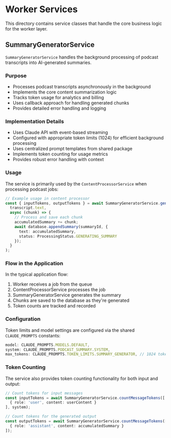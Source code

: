 # Worker Services

This directory contains service classes that handle the core business logic for the worker layer.

## SummaryGeneratorService

`SummaryGeneratorService` handles the background processing of podcast transcripts into AI-generated summaries.

### Purpose

- Processes podcast transcripts asynchronously in the background
- Implements the core content summarization logic
- Tracks token usage for analytics and billing
- Uses callback approach for handling generated chunks
- Provides detailed error handling and logging

### Implementation Details

- Uses Claude API with event-based streaming
- Configured with appropriate token limits (1024) for efficient background processing
- Uses centralized prompt templates from shared package
- Implements token counting for usage metrics
- Provides robust error handling with context

### Usage

The service is primarily used by the `ContentProcessorService` when processing podcast jobs:

```typescript
// Example usage in content processor
const { inputTokens, outputTokens } = await SummaryGeneratorService.generateSummary(
  transcript.text,
  async (chunk) => {
    // Process and save each chunk
    accumulatedSummary += chunk;
    await database.appendSummary(summaryId, {
      text: accumulatedSummary,
      status: ProcessingStatus.GENERATING_SUMMARY
    });
  }
);
```

### Flow in the Application

In the typical application flow:
1. Worker receives a job from the queue
2. ContentProcessorService processes the job
3. SummaryGeneratorService generates the summary
4. Chunks are saved to the database as they're generated
5. Token counts are tracked and recorded

### Configuration

Token limits and model settings are configured via the shared `CLAUDE_PROMPTS` constants:

```typescript
model: CLAUDE_PROMPTS.MODELS.DEFAULT,
system: CLAUDE_PROMPTS.PODCAST_SUMMARY.SYSTEM,
max_tokens: CLAUDE_PROMPTS.TOKEN_LIMITS.SUMMARY_GENERATOR, // 1024 tokens
```

### Token Counting

The service also provides token counting functionality for both input and output:

```typescript
// Count tokens for input messages
const inputTokens = await SummaryGeneratorService.countMessageTokens([
  { role: 'user', content: userContent }
], system);

// Count tokens for the generated output
const outputTokens = await SummaryGeneratorService.countMessageTokens([
  { role: 'assistant', content: accumulatedSummary }
]);
``` 